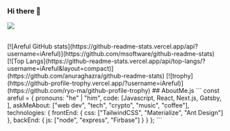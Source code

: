### Hi there 👋

<!-- ![Twitter Follow](https://img.shields.io/twitter/follow/ArefulCode?style=social) -->
<!-- [![Linkedin: Areful](https://img.shields.io/badge/LinkedIn-0077B5?style=for-the-badge&logo=linkedin&logoColor=white)](https://www.linkedin.com/in/areful) -->


<!-- [![Linkedin: Areful](https://img.shields.io/badge/LinkedIn-0077B5?style=for-the-badge&logo=linkedin&logoColor=white)](https://www.linkedin.com/in/areful){:target="_blank" rel="noopener"}] -->

<!-- [![Linkedin: Areful](http://stackoverflow.com){:target="_blank" rel="noopener"}] -->

<!-- <a href="https://twitter.com/ArefulCode"><img alt="Twitter Follow" src="https://img.shields.io/twitter/follow/ArefulCode?label=Twitter&style=for-the-badge&logo=twitter&color=1DA1F2"> </a>

**iAreful/iAreful** is a ✨ _special_ ✨ repository because its `README.md` (this file) appears on your GitHub profile.
![](https://komarev.com/ghpvc/?username=iAreful)
Here are some ideas to get you started:

- 🔭 I’m currently working on ...
- 🌱 I’m currently learning ...
- 👯 I’m looking to collaborate on ...
- 🤔 I’m looking for help with ...
- 💬 Ask me about ...
- 📫 How to reach me: ...
- 😄 Pronouns: ...
- ⚡ Fun fact: ... -->
![](https://komarev.com/ghpvc/?username=iAreful)

<br/>
[![Areful GitHub stats](https://github-readme-stats.vercel.app/api?username=iAreful)](https://github.com/msoftware/github-readme-stats)
<br/>
[![Top Langs](https://github-readme-stats.vercel.app/api/top-langs/?username=iAreful&layout=compact)](https://github.com/anuraghazra/github-readme-stats)
[![trophy](https://github-profile-trophy.vercel.app/?username=iAreful)](https://github.com/ryo-ma/github-profile-trophy)
## AboutMe.js
```
const areful = {
    pronouns: "he" | "him",
    code: [Javascript, React, Next.js, Gatsby, ],
    askMeAbout: ["web dev", "tech", "crypto", "music", "coffee"],
    technologies: {
        frontEnd: {
            css: ["TailwindCSS", "Materialize", "Ant Design"]
        },
        backEnd: {
            js: ["node", "express", "Firbase"]
        }        
    }
};
```
